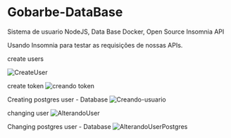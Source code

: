 # Gobarbe-DataBase
Sistema de usuario NodeJS, Data Base Docker, Open Source Insomnia API

Usando Insomnia para testar as requisições de nossas APIs.

create users

![CreateUser](https://user-images.githubusercontent.com/101852187/199422556-4b660248-4086-4cf5-8a27-4747e90c7e5a.png)


create token
![creando token](https://user-images.githubusercontent.com/101852187/199422947-b2e445b0-8b9b-4406-81e5-47dcddaffaf6.png)

Creating postgres user - Database
![Creando-usuario](https://user-images.githubusercontent.com/101852187/199424488-db77c838-50df-4eb1-9bce-6177a7990128.png)



changing user
![AlterandoUser](https://user-images.githubusercontent.com/101852187/199423425-d25c00ee-6413-487e-bb06-d6d24b5b0321.png)



Changing postgres user - Database
![AlterandoUserPostgres](https://user-images.githubusercontent.com/101852187/199424331-1f3400f1-4340-4b8d-907c-75e251e67aca.png)




